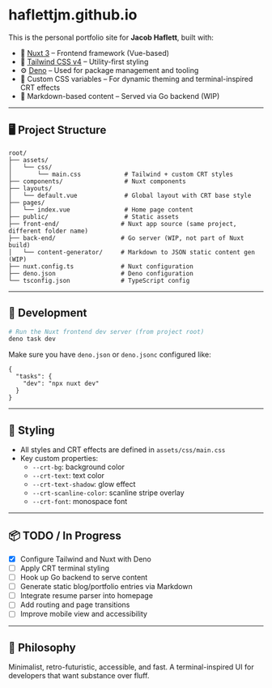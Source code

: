 # haflettjm.github.io

This is the personal portfolio site for **Jacob Haflett**, built with:

- 🧠 [Nuxt 3](https://nuxt.com) – Frontend framework (Vue-based)
- 🎨 [Tailwind CSS v4](https://tailwindcss.com) – Utility-first styling
- ⚙️ [Deno](https://deno.land) – Used for package management and tooling
- 📝 Custom CSS variables – For dynamic theming and terminal-inspired CRT effects
- 🧾 Markdown-based content – Served via Go backend (WIP)

---

## 🖥️ Project Structure

```
root/
├── assets/
│   └── css/
│       └── main.css            # Tailwind + custom CRT styles
├── components/                 # Nuxt components
├── layouts/
│   └── default.vue             # Global layout with CRT base style
├── pages/
│   └── index.vue               # Home page content
├── public/                     # Static assets
├── front-end/                 # Nuxt app source (same project, different folder name)
├── back-end/                  # Go server (WIP, not part of Nuxt build)
│   └── content-generator/     # Markdown to JSON static content gen (WIP)
├── nuxt.config.ts             # Nuxt configuration
├── deno.json                  # Deno configuration
└── tsconfig.json              # TypeScript config
```

---

## 🧪 Development

```bash
# Run the Nuxt frontend dev server (from project root)
deno task dev
```

Make sure you have `deno.json` or `deno.jsonc` configured like:

```jsonc
{
  "tasks": {
    "dev": "npx nuxt dev"
  }
}
```

---

## 🎨 Styling

- All styles and CRT effects are defined in `assets/css/main.css`
- Key custom properties:
  - `--crt-bg`: background color
  - `--crt-text`: text color
  - `--crt-text-shadow`: glow effect
  - `--crt-scanline-color`: scanline stripe overlay
  - `--crt-font`: monospace font

---

## 📦 TODO / In Progress

- [x] Configure Tailwind and Nuxt with Deno
- [ ] Apply CRT terminal styling
- [ ] Hook up Go backend to serve content
- [ ] Generate static blog/portfolio entries via Markdown
- [ ] Integrate resume parser into homepage
- [ ] Add routing and page transitions
- [ ] Improve mobile view and accessibility

---

## 🤘 Philosophy

Minimalist, retro-futuristic, accessible, and fast. A terminal-inspired UI for developers that want substance over fluff.
